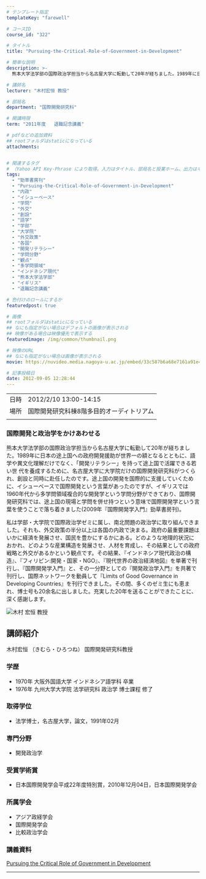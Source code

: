 ```yaml
---
# テンプレート指定
templateKey: "farewell"

# コースID
course_id: "322"

# タイトル
title: "Pursuing-the-Critical-Role-of-Government-in-Development"

# 簡単な説明
description: >-
  熊本大学法学部の国際政治学担当から名古屋大学に転勤して20年が経ちました。1989年に日本の途上国への政府開発援助が世界一の額となるとともに、語学や異文化理解だけでなく、「開発リテラシー」を持って途上国で活躍できる若い世 代を養成するために、名古屋大学に大学院だけの国際開発研究科がつくられ、創設と同時に赴任したのです。途上国の開発を国際的に支援していくために、イシューベースで国際開発という言葉 ....

# 講師名
lecturer: "木村宏恒 教授"

# 部局名
department: "国際開発研究科"

# 開講時限
term: "2011年度	退職記念講義"

# pdfなどの追加資料
## rootフォルダはstaticになっている
attachments:


# 関連するタグ
# （Yahoo API Key-Phrase により取得。入力はタイトル、部局名と授業ホーム、出力はキーフレーズ（tags））
tags:
  - "勁草書房刊"
  - "Pursuing-the-Critical-Role-of-Government-in-Development"
  - "内政"
  - "イシューベース"
  - "学問"
  - "外交"
  - "創設"
  - "語学"
  - "学部"
  - "大学院"
  - "外交政策"
  - "各国"
  - "開発リテラシー"
  - "学問分野"
  - "観点"
  - "多学問領域"
  - "インドネシア現代"
  - "熊本大学法学部"
  - "イギリス"
  - "退職記念講義"

# 色付けのロールにするか
featuredpost: true

# 画像
## rootフォルダはstaticになっている
## なにも指定がない場合はデフォルトの画像が表示される
## 映像がある場合は映像優先で表示する
featuredimage: /img/common/thumbnail.png

# 映像のURL
## なにも指定がない場合は画像が表示される
movie: https://nuvideo.media.nagoya-u.ac.jp/embed/33c587b6a68e7161a91e4d65faaa0246cd962d10

# 記事投稿日
date: 2012-09-05 12:28:44
---
```


|   |   |
|---|---|
| 日時 | 2012/2/10  13:00-14:15 |
| 場所 | 国際開発研究科棟8階多目的オーディトリアム |
|   |   |


### 国際開発と政治学をかけあわせる

熊本大学法学部の国際政治学担当から名古屋大学に転勤して20年が経ちました。1989年に日本の途上国への政府開発援助が世界一の額となるとともに、語学や異文化理解だけでなく、「開発リテラシー」を持って途上国で活躍できる若い世 代を養成するために、名古屋大学に大学院だけの国際開発研究科がつくられ、創設と同時に赴任したのです。途上国の開発を国際的に支援していくために、イシューベースで国際開発という言葉があったのですが、イギリスでは1960年代から多学問領域複合的な開発学という学問分野ができており、国際開発研究科では、途上国の現場と学問を併せ持つという意味で国際開発学という言葉を使うことで落ち着きました(2009年『国際開発学入門』勁草書房刊)。

私は学部・大学院で国際政治学ゼミに属し、南北問題の政治学に取り組んできました。それも、外交政策の半分以上は各国の内政で決まる。政府の最重要課題はいかに経済を発展させ、国民を豊かにするかにある。どのような地理的状況におかれ、どのような産業構造を発展させ、人材を育成し、その結果としての政府戦略と外交があるかという観点です。その結果、『インドネシア現代政治の構造』、『フィリピン:開発・国家・NGO』、『現代世界の政治経済地図』を単著で刊行し、『国際開発学入門』と、その一分野としての『開発政治学入門』を共著で刊行し、国際ネットワークを動員して『Limits of Good Governance in Developing Countries』を刊行できました。その間、多くのゼミ生にも恵まれ、博士号も20余名に出しました。充実した20年を送ることができたことに、 深く感謝します。


![木村 宏恒 教授](https://ocw.nagoya-u.jp/files/322/s_shkimura.jpg) 

## 講師紹介

木村宏恒 （きむら・ひろつね） 国際開発研究科教授

### 学歴

* 1970年 大阪外国語大学 インドネシア語学科 卒業
* 1976年 九州大学大学院 法学研究科 政治学 博士課程 修了 </ul>
### 取得学位

* 法学博士，名古屋大学，論文，1991年02月 </ul>
### 専門分野

* 開発政治学 </ul>
### 受賞学術賞

* 日本国際開発学会平成22年度特別賞，2010年12月04日，日本国際開発学会 </ul>
### 所属学会

* アジア政経学会
* 国際開発学会
* 比較政治学会 </ul>


### 講義資料

[Pursuing the Critical Role of Government in Development](https://ocw.nagoya-u.jp/files/322/lkimura.pdf) 


-----